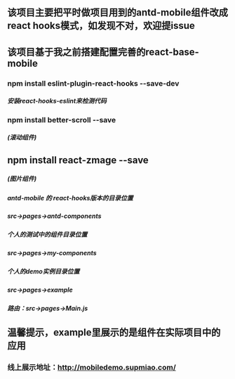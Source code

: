 ## 该项目主要把平时做项目用到的antd-mobile组件改成react hooks模式，如发现不对，欢迎提issue
## 该项目基于我之前搭建配置完善的react-base-mobile

### npm install eslint-plugin-react-hooks --save-dev
##### 安装react-hooks-eslint来检测代码

### npm install better-scroll --save
##### (滚动组件)

## npm install react-zmage --save
##### (图片组件)

##### antd-mobile 的 react-hooks版本的目录位置
##### src->pages->antd-components

##### 个人的测试中的组件目录位置
##### src->pages->my-components

##### 个人的demo实例目录位置
##### src->pages->example

##### 路由：src->pages->Main.js

## 温馨提示，example里展示的是组件在实际项目中的应用
### 线上展示地址：http://mobiledemo.supmiao.com/
